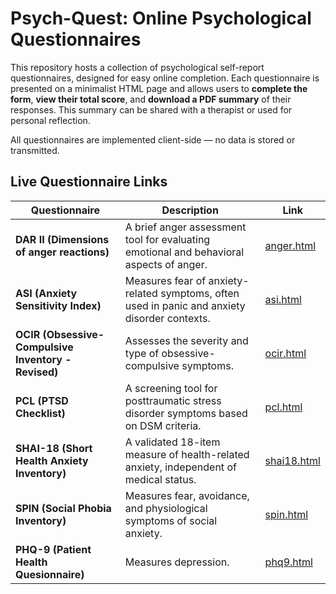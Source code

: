 # Psych-Quest: Online Psychological Questionnaires

This repository hosts a collection of psychological self-report questionnaires, designed for easy online completion.
Each questionnaire is presented on a minimalist HTML page and allows users to **complete the form**, **view their total score**, and **download a PDF summary** of their responses.
This summary can be shared with a therapist or used for personal reflection.

All questionnaires are implemented client-side — no data is stored or transmitted.

## Live Questionnaire Links

| Questionnaire | Description | Link |
|---------------|-------------|------|
| **DAR II (Dimensions of anger reactions)** | A brief anger assessment tool for evaluating emotional and behavioral aspects of anger. | [anger.html](https://eladzlot.github.io/psych-quest/anger.html) |
| **ASI (Anxiety Sensitivity Index)** | Measures fear of anxiety-related symptoms, often used in panic and anxiety disorder contexts. | [asi.html](https://eladzlot.github.io/psych-quest/asi.html) |
| **OCIR (Obsessive-Compulsive Inventory - Revised)** | Assesses the severity and type of obsessive-compulsive symptoms. | [ocir.html](https://eladzlot.github.io/psych-quest/ocir.html) |
| **PCL (PTSD Checklist)** | A screening tool for posttraumatic stress disorder symptoms based on DSM criteria. | [pcl.html](https://eladzlot.github.io/psych-quest/pcl.html) |
| **SHAI-18 (Short Health Anxiety Inventory)** | A validated 18-item measure of health-related anxiety, independent of medical status. | [shai18.html](https://eladzlot.github.io/psych-quest/shai18.html) |
| **SPIN (Social Phobia Inventory)** | Measures fear, avoidance, and physiological symptoms of social anxiety. | [spin.html](https://eladzlot.github.io/psych-quest/spin.html) |
| **PHQ-9 (Patient Health Quesionnaire)** | Measures depression. | [phq9.html](https://eladzlot.github.io/psych-quest/phq9.html) |

